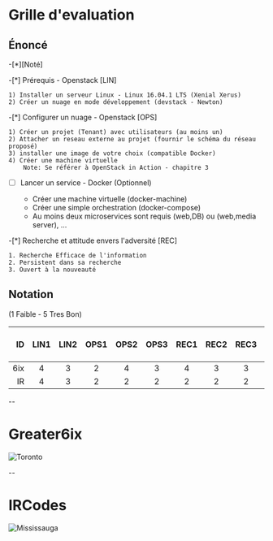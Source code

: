 # Grille d'evaluation


## Énoncé

-[*][Noté]

-[*] Prérequis - Openstack  [LIN]

    1) Installer un serveur Linux - Linux 16.04.1 LTS (Xenial Xerus)
    2) Créer un nuage en mode développement (devstack - Newton)

-[*] Configurer un nuage - Openstack  [OPS] 

    1) Créer un projet (Tenant) avec utilisateurs (au moins un)
    2) Attacher un reseau externe au projet (fournir le schéma du réseau proposé)
    3) installer une image de votre choix (compatible Docker)
    4) Créer une machine virtuelle
        Note: Se référer à OpenStack in Action - chapitre 3

-[ ] Lancer un service - Docker (Optionnel) 

    * Créer une machine virtuelle (docker-machine)
    * Créer une simple orchestration (docker-compose)
    * Au moins deux microservices sont requis (web,DB) ou (web,media server), ...

-[*] Recherche et attitude envers l'adversité [REC]

    1. Recherche Efficace de l'information
    2. Persistent dans sa recherche
    3. Ouvert à la nouveauté

## Notation 

(1 Faible - 5 Tres Bon)

| ID  |LIN1|LIN2|OPS1|OPS2|OPS3|REC1|REC2|REC3|  Comments    (8 * 5 = 40)             |
|----:|:--:|:--:|:--:|:--:|:--:|:--:|:--:|:--:|---------------------------------------|  
| 6ix | 4  | 3  | 2  |  4 |  3 | 4  |  3 |  3 |                                       |  
| IR  | 4  | 3  | 2  |  2 |  2 | 2  |  2 |  2 |                                       |  

--

# Greater6ix

![Toronto](http://10.13.237.2)

--

# IRCodes

![Mississauga](http://10.13.237.3)

